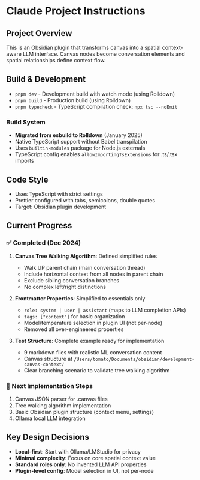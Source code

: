 # Claude Project Instructions

## Project Overview
This is an Obsidian plugin that transforms canvas into a spatial context-aware LLM interface. Canvas nodes become conversation elements and spatial relationships define context flow.

## Build & Development
- `pnpm dev` - Development build with watch mode (using Rolldown)
- `pnpm build` - Production build (using Rolldown)
- `pnpm typecheck` - TypeScript compilation check: `npx tsc --noEmit`

### Build System
- **Migrated from esbuild to Rolldown** (January 2025)
- Native TypeScript support without Babel transpilation
- Uses `builtin-modules` package for Node.js externals
- TypeScript config enables `allowImportingTsExtensions` for .ts/.tsx imports

## Code Style
- Uses TypeScript with strict settings
- Prettier configured with tabs, semicolons, double quotes
- Target: Obsidian plugin development

## Current Progress

### ✅ Completed (Dec 2024)
1. **Canvas Tree Walking Algorithm**: Defined simplified rules
   - Walk UP parent chain (main conversation thread)
   - Include horizontal context from all nodes in parent chain
   - Exclude sibling conversation branches
   - No complex left/right distinctions

2. **Frontmatter Properties**: Simplified to essentials only
   - `role: system | user | assistant` (maps to LLM completion APIs)
   - `tags: ["context"]` for basic organization
   - Model/temperature selection in plugin UI (not per-node)
   - Removed all over-engineered properties

3. **Test Structure**: Complete example ready for implementation
   - 9 markdown files with realistic ML conversation content
   - Canvas structure at `/Users/tomato/Documents/obsidian/development-canvas-context/`
   - Clear branching scenario to validate tree walking algorithm

### 🎯 Next Implementation Steps
1. Canvas JSON parser for .canvas files
2. Tree walking algorithm implementation
3. Basic Obsidian plugin structure (context menu, settings)
4. Ollama local LLM integration

## Key Design Decisions
- **Local-first**: Start with Ollama/LMStudio for privacy
- **Minimal complexity**: Focus on core spatial context value
- **Standard roles only**: No invented LLM API properties
- **Plugin-level config**: Model selection in UI, not per-node